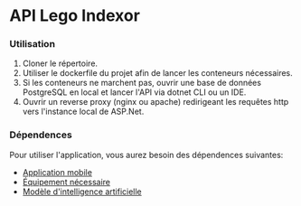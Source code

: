 # API Lego Indexor

### Utilisation
1. Cloner le répertoire.
2. Utiliser le dockerfile du projet afin de lancer les conteneurs nécessaires.
3. Si les conteneurs ne marchent pas, ouvrir une base de données PostgreSQL en local et lancer l'API via dotnet CLI ou un IDE.
4. Ouvrir un reverse proxy (nginx ou apache) redirigeant les requêtes http vers l'instance local de ASP.Net.

### Dépendences
Pour utiliser l'application, vous aurez besoin des dépendences suivantes:
- [Application mobile](https://github.com/BenocxX/lego-indexor-app)
- [Équipement nécessaire](https://github.com/BenocxX/lego-indexor-raspberrypi)
- [Modèle d'intelligence artificielle](https://github.com/BenocxX/lego-indexor-machine-learning)
